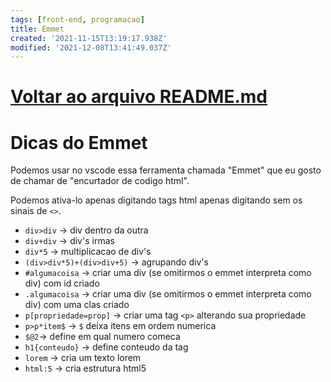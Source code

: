 ```yaml
---
tags: [front-end, programacao]
title: Emmet
created: '2021-11-15T13:19:17.938Z'
modified: '2021-12-08T13:41:49.037Z'
---
```


# [Voltar ao arquivo README.md](README.md)
# Dicas do Emmet

Podemos usar no vscode essa ferramenta chamada "Emmet" que eu gosto de chamar de "encurtador de codigo html".

Podemos ativa-lo apenas digitando tags html apenas digitando sem os sinais de `<>`.

- `div>div` -> div dentro da outra
- `div+div` -> div's irmas
- `div*5` -> multiplicacao de div's
- `(div>div*5)+(div>div+5)` -> agrupando div's
- `#algumacoisa` -> criar uma div (se omitirmos o emmet interpreta como div) com id criado
- `.algumacoisa` -> criar uma div (se omitirmos o emmet interpreta como div) com uma clas criado
- `p[propriedade=prop]` -> criar uma tag `<p>` alterando sua propriedade
- `p>p*item$` -> `$` deixa itens em ordem numerica
- `$@2`-> define em qual numero comeca
- `h1{conteudo}` -> define conteudo da tag
- `lorem` -> cria um texto lorem
- `html:5` -> cria estrutura html5
